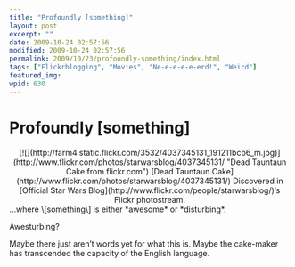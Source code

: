 ```yaml
---
title: "Profoundly [something]"
layout: post
excerpt: ""
date: 2009-10-24 02:57:56
modified: 2009-10-24 02:57:56
permalink: 2009/10/23/profoundly-something/index.html
tags: ["Flickrblogging", "Movies", "Ne-e-e-e-e-erd!", "Weird"]
featured_img: 
wpid: 630
---
```


# Profoundly [something]

<div align="center">[![](http://farm4.static.flickr.com/3532/4037345131_191211bcb6_m.jpg)](http://www.flickr.com/photos/starwarsblog/4037345131/ "Dead Tauntaun Cake from flickr.com")  
[Dead Tauntaun Cake](http://www.flickr.com/photos/starwarsblog/4037345131/)  
Discovered in [Official Star Wars Blog](http://www.flickr.com/people/starwarsblog/)‘s Flickr photostream. </div>…where \[something\] is either *awesome* or *disturbing*.

Awesturbing?

Maybe there just aren’t words yet for what this is. Maybe the cake-maker has transcended the capacity of the English language.